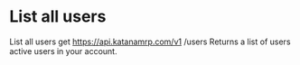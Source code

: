 # List all users

List all users get https://api.katanamrp.com/v1 /users Returns a list of users active
users in your account.
